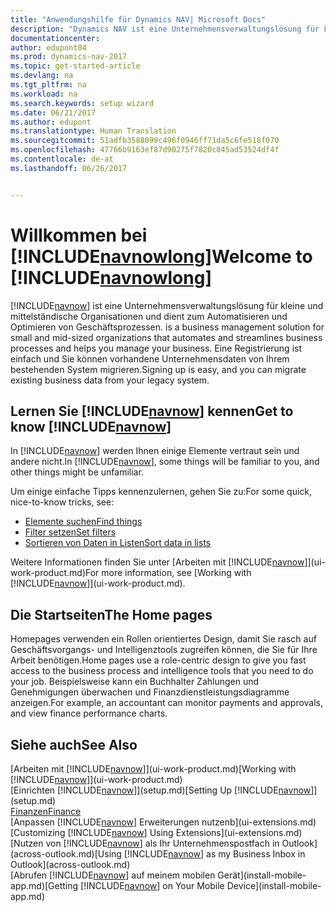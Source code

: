 ```yaml
---
title: "Anwendungshilfe für Dynamics NAV| Microsoft Docs"
description: "Dynamics NAV ist eine Unternehmensverwaltungslösung für kleine und mittelständische Organisationen und dient zum Automatisieren und Optimieren von Geschäftsprozessen."
documentationcenter: 
author: edupont04
ms.prod: dynamics-nav-2017
ms.topic: get-started-article
ms.devlang: na
ms.tgt_pltfrm: na
ms.workload: na
ms.search.keywords: setup wizard
ms.date: 06/21/2017
ms.author: edupont
ms.translationtype: Human Translation
ms.sourcegitcommit: 51adfb3588099c496f0946ff71da5c6fe518f070
ms.openlocfilehash: 47766b9163ef87d90275f7820c845ad53524df4f
ms.contentlocale: de-at
ms.lasthandoff: 06/26/2017


---
```


# <a name="welcome-to-includenavnowlongincludesnavnowlongmdmd"></a><span data-ttu-id="7a3c2-103">Willkommen bei [!INCLUDE[navnowlong](includes/navnowlong_md.md)]</span><span class="sxs-lookup"><span data-stu-id="7a3c2-103">Welcome to [!INCLUDE[navnowlong](includes/navnowlong_md.md)]</span></span>
[!INCLUDE[navnow](includes/navnow_md.md)]<span data-ttu-id="7a3c2-104"> ist eine Unternehmensverwaltungslösung für kleine und mittelständische Organisationen und dient zum Automatisieren und Optimieren von Geschäftsprozessen.</span><span class="sxs-lookup"><span data-stu-id="7a3c2-104"> is a business management solution for small and mid-sized organizations that automates and streamlines business processes and helps you manage your business.</span></span> <span data-ttu-id="7a3c2-105">Eine Registrierung ist einfach und Sie können vorhandene Unternehmensdaten von Ihrem bestehenden System migrieren.</span><span class="sxs-lookup"><span data-stu-id="7a3c2-105">Signing up is easy, and you can migrate existing business data from your legacy system.</span></span>

## <a name="get-to-know-includenavnowincludesnavnowmdmd"></a><span data-ttu-id="7a3c2-106">Lernen Sie [!INCLUDE[navnow](includes/navnow_md.md)] kennen</span><span class="sxs-lookup"><span data-stu-id="7a3c2-106">Get to know [!INCLUDE[navnow](includes/navnow_md.md)]</span></span>
<span data-ttu-id="7a3c2-107">In [!INCLUDE[navnow](includes/navnow_md.md)] werden Ihnen einige Elemente vertraut sein und andere nicht.</span><span class="sxs-lookup"><span data-stu-id="7a3c2-107">In [!INCLUDE[navnow](includes/navnow_md.md)], some things will be familiar to you, and other things might be unfamiliar.</span></span>  

<span data-ttu-id="7a3c2-108">Um einige einfache Tipps kennenzulernen, gehen Sie zu:</span><span class="sxs-lookup"><span data-stu-id="7a3c2-108">For some quick, nice-to-know tricks, see:</span></span>  

* [<span data-ttu-id="7a3c2-109">Elemente suchen</span><span class="sxs-lookup"><span data-stu-id="7a3c2-109">Find things</span></span>](ui-search.md)  
* [<span data-ttu-id="7a3c2-110">Filter setzen</span><span class="sxs-lookup"><span data-stu-id="7a3c2-110">Set filters</span></span>](ui-enter-criteria-filters.md)  
* [<span data-ttu-id="7a3c2-111">Sortieren von Daten in Listen</span><span class="sxs-lookup"><span data-stu-id="7a3c2-111">Sort data in lists</span></span>](ui-sorting.md)  

<span data-ttu-id="7a3c2-112">Weitere Informationen finden Sie unter [Arbeiten mit [!INCLUDE[navnow](includes/navnow_md.md)]](ui-work-product.md)</span><span class="sxs-lookup"><span data-stu-id="7a3c2-112">For more information, see [Working with [!INCLUDE[navnow](includes/navnow_md.md)]](ui-work-product.md).</span></span>  

## <a name="the-home-pages"></a><span data-ttu-id="7a3c2-113">Die Startseiten</span><span class="sxs-lookup"><span data-stu-id="7a3c2-113">The Home pages</span></span>
<span data-ttu-id="7a3c2-114">Homepages verwenden ein Rollen orientiertes Design, damit Sie rasch auf Geschäftsvorgangs- und Intelligenztools zugreifen können, die Sie für Ihre Arbeit benötigen.</span><span class="sxs-lookup"><span data-stu-id="7a3c2-114">Home pages use a role-centric design to give you fast access to the business process and intelligence tools that you need to do your job.</span></span> <span data-ttu-id="7a3c2-115">Beispielsweise kann ein Buchhalter Zahlungen und Genehmigungen überwachen und Finanzdienstleistungsdiagramme anzeigen.</span><span class="sxs-lookup"><span data-stu-id="7a3c2-115">For example, an accountant can monitor payments and approvals, and view finance performance charts.</span></span>  

## <a name="see-also"></a><span data-ttu-id="7a3c2-116">Siehe auch</span><span class="sxs-lookup"><span data-stu-id="7a3c2-116">See Also</span></span>
<span data-ttu-id="7a3c2-117">[Arbeiten mit [!INCLUDE[navnow](includes/navnow_md.md)]](ui-work-product.md)</span><span class="sxs-lookup"><span data-stu-id="7a3c2-117">[Working with [!INCLUDE[navnow](includes/navnow_md.md)]](ui-work-product.md)</span></span>  
<span data-ttu-id="7a3c2-118">[Einrichten [!INCLUDE[navnow](includes/navnow_md.md)]](setup.md)</span><span class="sxs-lookup"><span data-stu-id="7a3c2-118">[Setting Up [!INCLUDE[navnow](includes/navnow_md.md)]](setup.md)</span></span>  
[<span data-ttu-id="7a3c2-119">Finanzen</span><span class="sxs-lookup"><span data-stu-id="7a3c2-119">Finance</span></span>](finance-setup.md)  
<span data-ttu-id="7a3c2-120">[Anpassen [!INCLUDE[navnow](includes/navnow_md.md)] Erweiterungen nutzenb](ui-extensions.md)</span><span class="sxs-lookup"><span data-stu-id="7a3c2-120">[Customizing [!INCLUDE[navnow](includes/navnow_md.md)] Using Extensions](ui-extensions.md)</span></span>  
<span data-ttu-id="7a3c2-121">[Nutzen von [!INCLUDE[navnow](includes/navnow_md.md)] als Ihr Unternehmenspostfach in Outlook](across-outlook.md)</span><span class="sxs-lookup"><span data-stu-id="7a3c2-121">[Using [!INCLUDE[navnow](includes/navnow_md.md)] as my Business Inbox in Outlook](across-outlook.md)</span></span>  
<span data-ttu-id="7a3c2-122">[Abrufen [!INCLUDE[navnow](includes/navnow_md.md)] auf meinem mobilen Gerät](install-mobile-app.md)</span><span class="sxs-lookup"><span data-stu-id="7a3c2-122">[Getting [!INCLUDE[navnow](includes/navnow_md.md)] on Your Mobile Device](install-mobile-app.md)</span></span>  

